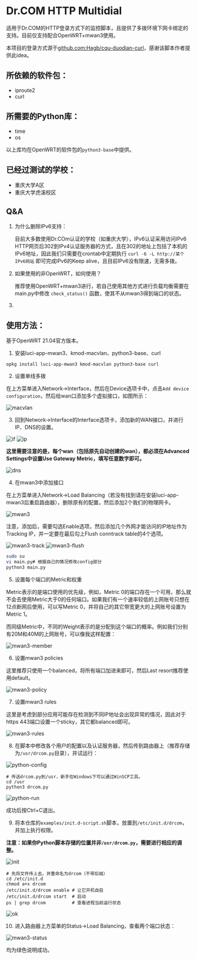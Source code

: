 # Dr.COM HTTP Multidial

适用于Dr.COM的HTTP登录方式下的监控脚本，且提供了多拨环境下网卡绑定的支持。目前仅支持配合OpenWRT+mwan3使用。

本项目的登录方式源于[github.com:Hagb/cqu-duodian-curl](https://github.com/Hagb/cqu-duodian-curl)，感谢该脚本作者提供此idea。

## 所依赖的软件包：

- iproute2
- curl

## 所需要的Python库：

- time
- os

以上库均在OpenWRT的软件包的`python3-base`中提供。

## 已经过测试的学校：

- 重庆大学A区
- 重庆大学虎溪校区

## Q&A

1. 为什么删除IPv6支持：

    目前大多数使用Dr.COm认证的学校（如重庆大学），IPv6认证采用访问IPv6 HTTP网页后302到IPv4认证服务器的方式，且在302的地址上包括了本机的IPv6地址，因此我们只需要在crontab中定期执行 `curl -6 -L http://某个IPv6网站` 即可完成IPv6的Keep alive，且目前IPv6没有限速，无需多拨。

2. 如果使用的非OpenWRT，如何使用？

    推荐使用OpenWRT+mwan3进行，若自己使用其他方式进行负载均衡需要在main.py中修改 `check_status()` 函数，使其不从mwan3得到端口的状态。

3. 

## 使用方法：

基于OpenWRT 21.04官方版本。

1. 安装luci-app-mwan3、kmod-macvlan、python3-base、curl
```shell
opkg install luci-app-mwan3 kmod-macvlan python3-base curl
```
2. 设置单线多拨

在上方菜单进入Network->Interface，然后在Device选项卡中，点击`Add device configuration`，然后给wan口添加多个虚拟接口，如图所示：

![macvlan](images/macvlan.png)

3. 回到Network->Interface的Interface选项卡，添加新的WAN接口，并进行IP、DNS的设置。

![if](images/if.png)
![ip](images/ip.png)

**这里需要注意的是，每个wan（包括原先自动创建的wan），都必须在Advanced Settings中设置Use Gateway Metric，填写任意数字即可。**

![dns](images/dns.png)

4. 在mwan3中添加接口

在上方菜单进入Network->Load Balancing（若没有找到请在安装luci-app-mwan3后重启路由器），删除原有的配置，然后添加2个我们的物理网卡。

![mwan3](images/mwan3.png)

注意，添加后，需要勾选Enable选项，然后添加几个外网才能访问的IP地址作为Tracking IP，并一定要在最后勾上Flush conntrack table的4个选项。

![mwan3-track](images/mwan3-track.png)
![mwan3-flush](images/mwan3-flush.png)


```bash
sudo su
vi main.py# 根据自己的情况修改config部分
python3 main.py
```

5. 设置每个端口的Metric和权重

Metric表示的是端口使用的优先级，例如，Metric 0的端口存在一个可用，那么就不会去使用Metric大于0的任何端口。如果我们有一个速率较低的上网账号只想在12点断网后使用，可以写Metric 0，并将自己的其它带宽更大的上网账号设置为Metric 1。

而同级Metric中，不同的Weight表示的是分配到这个端口的概率。例如我们分别有20M和40M的上网账号，可以像我这样配置：

![mwan3-member](images/mwan3-members.png)

6. 设置mwan3 policies

这里推荐只使用一个balanced，将所有端口加进来即可，然后Last resort推荐使用default。

![mwan3-policy](images/mwan3-policy.png)

7. 设置mwan3 rules

这里是考虑到部分应用可能存在检测到不同IP地址会出现异常的情况，因此对于https 443端口设置一个sticky，其它都balanced即可。

![mwan3-rules](images/mwan3-rules.png)

8. 在脚本中修改各个用户的配置以及认证服务器，然后传到路由器上（推荐存储为`/usr/drcom.py`目录），并试运行：

![python-config](images/python-config.png)

```shell
# 传送drcom.py到/usr，新手在Windows下可以通过WinSCP工具。
cd /usr
python3 drcom.py
```

![python-run](images/python-run.png)

成功后按Ctrl+C退出。

9. 将本仓库的`examples/init.d-script.sh`脚本，放置到`/etc/init.d/drcom`，并加上执行权限。

**注意：如果你Python脚本存储的位置并非`/usr/drcom.py`，需要进行相应的调整。**

![init](images/init.png)
```shell
# 先将文件传上去，并重命名为drcom（不带后缀）
cd /etc/init.d
chmod a+x drcom
/etc/init.d/drcom enable # 让它开机自启
/etc/init.d/drcom start  # 启动
ps | grep drcom          # 查看进程当前运行状态
```
![ok](images/ok.png)


10. 进入路由器上方菜单的Status->Load Balancing，查看两个端口状态：

![mwan3-status](images/mwan3-status.png)

均为绿色说明成功。